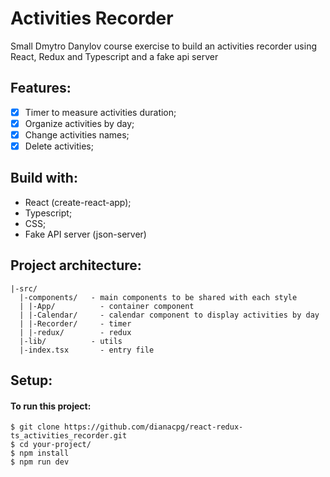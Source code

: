 # Activities Recorder

Small Dmytro Danylov course exercise to build an activities recorder using React, Redux and Typescript and a fake api server

## Features:

- [x] Timer to measure activities duration;
- [x] Organize activities by day;
- [x] Change activities names;
- [x] Delete activities;

## Build with:

- React (create-react-app);
- Typescript;
- CSS;
- Fake API server (json-server)

## Project architecture:

```
|-src/
  |-components/   - main components to be shared with each style
  | |-App/          - container component
  | |-Calendar/     - calendar component to display activities by day
  | |-Recorder/     - timer
  | |-redux/        - redux
  |-lib/          - utils
  |-index.tsx       - entry file

```

## Setup:

#### To run this project:

```
$ git clone https://github.com/dianacpg/react-redux-ts_activities_recorder.git
$ cd your-project/
$ npm install
$ npm run dev


